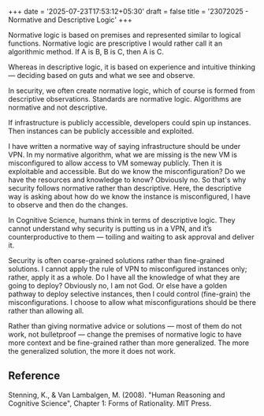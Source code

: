 +++
date = '2025-07-23T17:53:12+05:30'
draft = false
title = '23072025 - Normative and Descriptive Logic'
+++

Normative logic is based on premises and represented similar to logical functions. Normative logic are prescriptive I would rather call it an algorithmic method.
If A is B, B is C, then A is C.

Whereas in descriptive logic, it is based on experience and intuitive thinking — deciding based on guts and what we see and observe.

In security, we often create normative logic, which of course is formed from descriptive observations. Standards are normative logic. Algorithms are normative and not descriptive.

If infrastructure is publicly accessible, developers could spin up instances. Then instances can be publicly accessible and exploited.

I have written a normative way of saying infrastructure should be under VPN. In my normative algorithm, what we are missing is the new VM is misconfigured to allow access to VM someway publicly. Then it is exploitable and accessible. But do we know the misconfiguration? Do we have the resources and knowledge to know? Obviously no. So that's why security follows normative rather than descriptive. Here, the descriptive way is asking about how do we know the instance is misconfigured, I have to observe and then do the changes.

In Cognitive Science, humans think in terms of descriptive logic. They cannot understand why security is putting us in a VPN, and it’s counterproductive to them — toiling and waiting to ask approval and deliver it.

Security is often coarse-grained solutions rather than fine-grained solutions. I cannot apply the rule of VPN to misconfigured instances only; rather, apply it as a whole. Do I have all the knowledge of what they are going to deploy? Obviously no, I am not God. Or else have a golden pathway to deploy selective instances, then I could control (fine-grain) the misconfigurations. I choose to allow what misconfigurations should be there rather than allowing all.

Rather than giving normative advice or solutions — most of them do not work, not bulletproof — change the premises of normative logic to have more context and be fine-grained rather than more generalized. The more the generalized solution, the more it does not work.

## Reference

Stenning, K., & Van Lambalgen, M. (2008). "Human Reasoning and Cognitive Science", Chapter 1: Forms of Rationality. MIT Press.